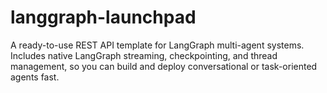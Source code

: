 # langgraph-launchpad
A ready-to-use REST API template for LangGraph multi-agent systems. Includes native LangGraph streaming, checkpointing, and thread management, so you can build and deploy conversational or task-oriented agents fast.
